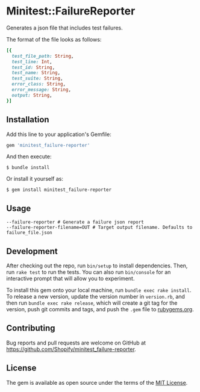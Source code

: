 # Minitest::FailureReporter

Generates a json file that includes test failures.

The format of the file looks as follows:

```ruby
[{
  test_file_path: String,
  test_line: Int,
  test_id: String,
  test_name: String,
  test_suite: String,
  error_class: String,
  error_message: String,
  output: String,
}]
```

## Installation

Add this line to your application's Gemfile:

```ruby
gem 'minitest_failure-reporter'
```

And then execute:

    $ bundle install

Or install it yourself as:

    $ gem install minitest_failure-reporter

## Usage

```
--failure-reporter # Generate a failure json report
--failure-reporter-filename=OUT # Target output filename. Defaults to failure_file.json
```

## Development

After checking out the repo, run `bin/setup` to install dependencies. Then, run `rake test` to run the tests. You can also run `bin/console` for an interactive prompt that will allow you to experiment.

To install this gem onto your local machine, run `bundle exec rake install`. To release a new version, update the version number in `version.rb`, and then run `bundle exec rake release`, which will create a git tag for the version, push git commits and tags, and push the `.gem` file to [rubygems.org](https://rubygems.org).

## Contributing

Bug reports and pull requests are welcome on GitHub at https://github.com/Shopify/minitest_failure-reporter.


## License

The gem is available as open source under the terms of the [MIT License](https://opensource.org/licenses/MIT).
